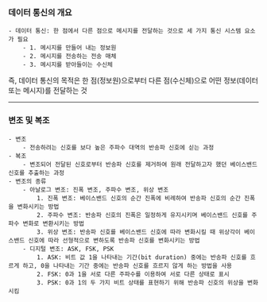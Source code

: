 ### 데이터 통신의 개요

    - 데이터 통신: 한 점에서 다른 점으로 메시지를 전달하는 것으로 세 가지 통신 시스템 요소가 필요
        - 1. 메시지를 만들어 내는 정보원
        - 2. 메시지를 전송하는 전송 매체
        - 3. 메시지를 받아들이는 수신체

즉, 데이터 통신의 목적은 한 점(정보원)으로부터 다른 점(수신체)으로 어떤 정보(데이터 또는 메시지)를 전달하는 것

---

### 변조 및 복조

    - 변조
        - 전송하려는 신호를 보다 높은 주파수 대역의 반송파 신호에 싣는 과정
    - 복조
        - 변조되어 전달된 신호로부터 반송파 신호를 제거하여 원래 전달하고자 했던 베이스밴드 신호를 추출하는 과정
    - 변조의 종류
        - 아날로그 변조: 진폭 변조, 주파수 변조, 위상 변조
            1. 진폭 변조: 베이스밴드 신호의 순간 진폭에 비례하여 반송파 신호의 순간 진폭을 변화시키는 방법
            2. 주파수 변조: 반송파 신호의 진폭은 일정하게 유지시키며 베이스밴드 신호를 주파수 변화로 변환시키는 방법
            3. 위상 변조: 반송파 신호를 베이스밴드 신호에 따라 변화시킬 때 위상각이 베이스밴드 신호에 따라 선형적으로 변하도록 반송파 신호를 변화시키는 방법
        - 디지털 변조: ASK, FSK, PSK
            1. ASK: 비트 값 1을 나타내는 기간(bit duration) 중에는 반송파 신호를 흐르게 하고, 0을 나타내는 기간 중에는 반송파 신호를 흐르지 않게 하는 방법을 사용
            2. FSK: 0과 1을 서로 다른 주파수를 이용하여 서로 다른 상태로 표시
            3. PSK: 0과 1의 두 가지 비트 상태를 표현하기 위해 반송파 신호의 위상을 변화시킴
